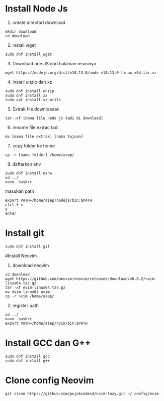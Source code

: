 # Install Node Js
1. create directori download 
```
mkdir download
cd download
```
2. install wget 
```
sudo dnf install wget
```
3. Download noe JS dari halaman resminya 
```
wget https://nodejs.org/dist/v18.13.0/node-v18.13.0-linux-x64.tar.xz
```
4. Install unzip dan xz
```
sudo dnf install unzip
sudo dnf install xz
sudo apt install xz-utils
```
5. Extrak file downloadan 
```
tar -xf [nama file node js tadi di download]
```
6. rename file extrac tadi 
```
mv [nama file extrak] [nama tujuan]
```
7. copy folder ke home 
```
cp -r [nama folder] /home/asep/
```
8. daftarkan env
```
sudo dnf install nano
cd ../
nano .bashrc
```
masukan path 
```
export PATH=/home/asep/nodejs/bin:$PATH
ctrl + x
y
enter
```
# Install git 
```
sudo dnf install git
```
#Install Neovim
1. download neovim
```
cd download
wget https://github.com/neovim/neovim/releases/download/v0.8.2/nvim-linux64.tar.gz
tar -xf nvim-linux64.tar.gz
mv nvim-linux64 nvim
cp -r nvim /home/asep/
```
2. register path
```
cd ../
nano .bashrc
export PATH=/home/asep/nvim/bin:$PATH
```
# Install GCC dan G++
```
sudo dnf install gcc
sudo dnf install g++
```
# Clone config Neovim
```
git clone https://github.com/pojokcodeid/nvim-lazy.git ~/.config/nvim
```

